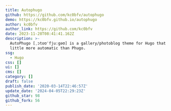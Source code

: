 ```yaml
---
title: Autophugo
github: https://github.com/kc0bfv/autophugo
demo: https://kc0bfv.github.io/autophugo
author: kc0bfv
author_link: https://github.com/kc0bfv
date: 2023-11-28T08:41:41.162Z
description: >-
  AutoPhugo [ˌɔtoʊˈfjuːgəʊ] is a gallery/photoblog theme for Hugo that's a
  little more automatic than Phugo.
ssg:
  - Hugo
css: []
ui: []
cms: []
category: []
draft: false
publish_date: '2020-03-14T22:46:57Z'
update_date: '2024-04-05T22:29:23Z'
github_star: 98
github_fork: 56
---
```

